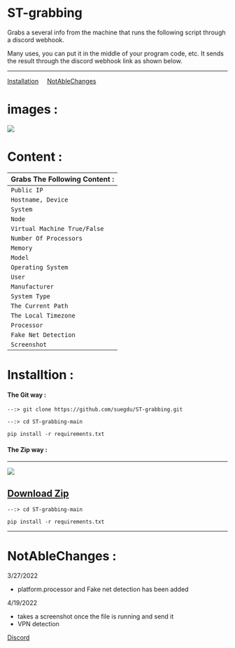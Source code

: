 # ST-grabbing

Grabs a several info from the machine that runs the following script through a discord webhook.

Many uses, you can put it in the middle of your program code, etc. It sends the result through the discord webhook link as shown below.

---

<a href="https://github.com/suegdu/ST-grabbing#installtion-">Installation</a>&nbsp;&nbsp;&nbsp;&nbsp;&nbsp;<a href="https://github.com/suegdu/ST-grabbing#notablechanges-">NotAbleChanges</a>

# images :


![](https://i.ibb.co/DCWBzPy/2022-04-19-15-40-44-LI.jpg)












 






# Content :


| Grabs The Following Content : |
| ------------- | 
| `Public IP` | 
| `Hostname, Device`  | 
| `System` | 
| `Node` | 
| `Virtual Machine True/False`| 
| `Number Of Processors` | 
| `Memory` | 
| `Model` | 
| `Operating System` | 
| `User` | 
| `Manufacturer`|
| `System Type`|
| `The Current Path`|
| `The Local Timezone`|
| `Processor`|
| `Fake Net Detection`|
| `Screenshot`|



# Installtion :
<h4>The Git way :</h4>

```--:> git clone https://github.com/suegdu/ST-grabbing.git```

```--:> cd ST-grabbing-main```

```pip install -r requirements.txt```


<h4>The Zip way :</h4>

---

![](https://cdn.discordapp.com/attachments/790231513849266177/956956664869826571/2022-03-25_19_43_48.png)

<a href="https://github.com/suegdu/ST-grabbing/archive/refs/heads/main.zip">Download Zip</a>
---

```--:> cd ST-grabbing-main```

```pip install -r requirements.txt```

---



# NotAbleChanges :

3/27/2022
- platform.processor and Fake net detection has been added  

4/19/2022
- takes a screenshot once the file is running and send it
- VPN detection

[Discord](https://discord.gg/rydZxy7Qxr)
